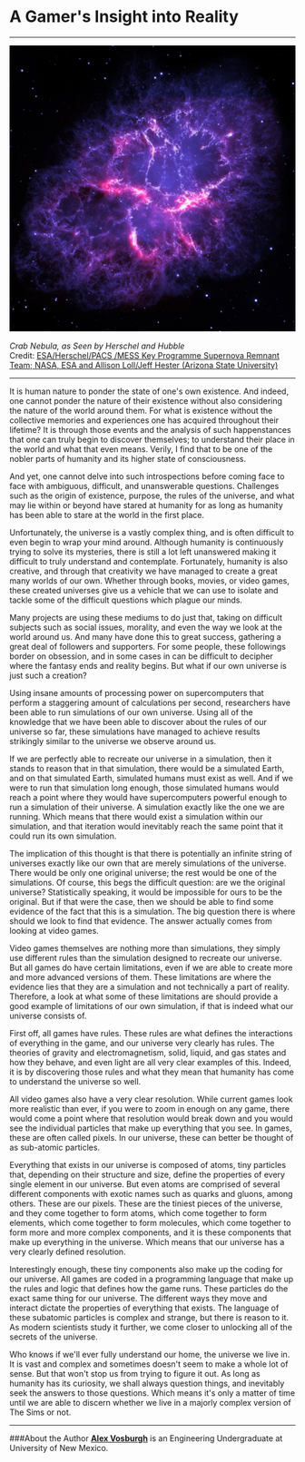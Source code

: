 # A Gamer's Insight into Reality

---

![Crab Nebula, as Seen by Herschel and Hubble](vosburgh-cover-git.jpg)

*Crab Nebula, as Seen by Herschel and Hubble*<br>
Credit: [ESA/Herschel/PACS /MESS Key Programme Supernova Remnant Team; NASA, ESA and Allison Loll/Jeff Hester (Arizona State University)](http://www.jpl.nasa.gov/spaceimages/details.php?id=PIA17563)

---

It is human nature to ponder the state of one's own existence. And indeed, one cannot ponder the nature of their existence without also considering the nature of the world around them. For what is existence without the collective memories and experiences one has acquired throughout their lifetime? It is through those events and the analysis of such happenstances that one can truly begin to discover themselves; to understand their place in the world and what that even means. Verily, I find that to be one of the nobler parts of humanity and its higher state of consciousness.

And yet, one cannot delve into such introspections before coming face to face with ambiguous, difficult, and unanswerable questions. Challenges such as the origin of existence, purpose, the rules of the universe, and what may lie within or beyond have stared at humanity for as long as humanity has been able to stare at the world in the first place.

Unfortunately, the universe is a vastly complex thing, and is often difficult to even begin to wrap your mind around. Although humanity is continuously trying to solve its mysteries, there is still a lot left unanswered making it difficult to truly understand and contemplate. Fortunately, humanity is also creative, and through that creativity we have managed to create a great many worlds of our own. Whether through books, movies, or video games, these created universes give us a vehicle that we can use to isolate and tackle some of the difficult questions which plague our minds.

Many projects are using these mediums to do just that, taking on difficult subjects such as social issues, morality, and even the way we look at the world around us. And many have done this to great success, gathering a great deal of followers and supporters. For some people, these followings border on obsession, and in some cases in can be difficult to decipher where the fantasy ends and reality begins. But what if our own universe is just such a creation?

Using insane amounts of processing power on supercomputers that perform a staggering amount of calculations per second, researchers have been able to run simulations of our own universe. Using all of the knowledge that we have been able to discover about the rules of our universe so far, these simulations have managed to achieve results strikingly similar to the universe we observe around us.

If we are perfectly able to recreate our universe in a simulation, then it stands to reason that in that simulation, there would be a simulated Earth, and on that simulated Earth, simulated humans must exist as well. And if we were to run that simulation long enough, those simulated humans would reach a point where they would have supercomputers powerful enough to run a simulation of their universe. A simulation exactly like the one we are running. Which means that there would exist a simulation within our simulation, and that iteration would inevitably reach the same point that it could run its own simulation.

The implication of this thought is that there is potentially an infinite string of universes exactly like our own that are merely simulations of the universe. There would be only one original universe; the rest would be one of the simulations. Of course, this begs the difficult question: are we the original universe? Statistically speaking, it would be impossible for ours to be the original. But if that were the case, then we should be able to find some evidence of the fact that this is a simulation. The big question there is where should we look to find that evidence. The answer actually comes from looking at video games.

Video games themselves are nothing more than simulations, they simply use different rules than the simulation designed to recreate our universe. But all games do have certain limitations, even if we are able to create more and more advanced versions of them. These limitations are where the evidence lies that they are a simulation and not technically a part of reality. Therefore, a look at what some of these limitations are should provide a good example of limitations of our own simulation, if that is indeed what our universe consists of.

First off, all games have rules. These rules are what defines the interactions of everything in the game, and our universe very clearly has rules. The theories of gravity and electromagnetism, solid, liquid, and gas states and how they behave, and even light are all very clear examples of this. Indeed, it is by discovering those rules and what they mean that humanity has come to understand the universe so well.

All video games also have a very clear resolution. While current games look more realistic than ever, if you were to zoom in enough on any game, there would come a point where that resolution would break down and you would see the individual particles that make up everything that you see. In games, these are often called pixels. In our universe, these can better be thought of as sub-atomic particles.

Everything that exists in our universe is composed of atoms, tiny particles that, depending on their structure and size, define the properties of every single element in our universe. But even atoms are comprised of several different components with exotic names such as quarks and gluons, among others. These are our pixels. These are the tiniest pieces of the universe, and they come together to form atoms, which come together to form elements, which come together to form molecules, which come together to form more and more complex components, and it is these components that make up everything in the universe. Which means that our universe has a very clearly defined resolution.

Interestingly enough, these tiny components also make up the coding for our universe. All games are coded in a programming language that make up the rules and logic that defines how the game runs. These particles do the exact same thing for our universe. The different ways they move and interact dictate the properties of everything that exists. The language of these subatomic particles is complex and strange, but there is reason to it. As modern scientists study it further, we come closer to unlocking all of the secrets of the universe.

Who knows if we'll ever fully understand our home, the universe we live in. It is vast and complex and sometimes doesn't seem to make a whole lot of sense. But that won't stop us from trying to figure it out. As long as humanity has its curiosity, we shall always question things, and inevitably seek the answers to those questions. Which means it's only a matter of time until we are able to discern whether we live in a majorly complex version of The Sims or not. 

---

###About the Author
[**Alex Vosburgh**](www.knowyourorigins.org/team/vosburgh.html) is an Engineering Undergraduate at University of New Mexico. 